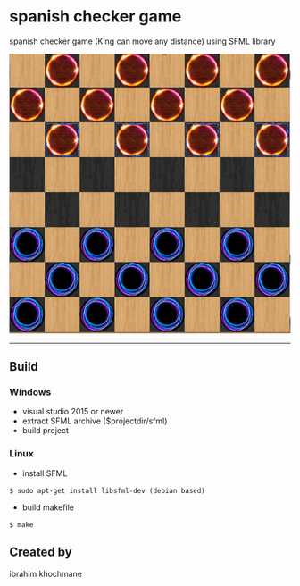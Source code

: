 

# spanish checker game
spanish checker game (King can move any distance) using SFML library



![GIF](https://github.com/ibrahimk9000/test/blob/master/eng_chavi-cut-merged-15681436994.gif)




---





## Build



### Windows 

- visual studio 2015 or newer
- extract SFML archive ($projectdir/sfml)
- build project

### Linux

- install SFML
```shell
$ sudo apt-get install libsfml-dev (debian based)
```
 

- build makefile
```shell
$ make
```


## Created by 
ibrahim khochmane


